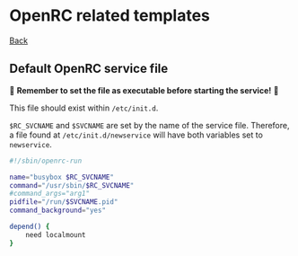 # OpenRC related templates

[Back](../README.md)

## Default OpenRC service file

🚨 **Remember to set the file as executable before starting the service!** 🚨

This file should exist within `/etc/init.d`.

`$RC_SVCNAME` and `$SVCNAME` are set by the name of the service file. Therefore, a file found at `/etc/init.d/newservice` will have both variables set to `newservice`.

```bash
#!/sbin/openrc-run

name="busybox $RC_SVCNAME"
command="/usr/sbin/$RC_SVCNAME"
#command_args="arg1"
pidfile="/run/$SVCNAME.pid"
command_background="yes"

depend() {
    need localmount
}
```

